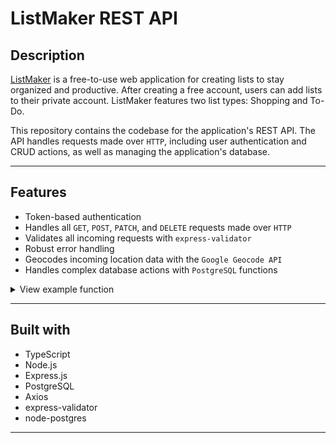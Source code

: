 # ListMaker REST API

## Description

[ListMaker](https://mylistmaker.netlify.com) is a free-to-use web application for creating lists to stay organized and productive. After creating a free account, users can add lists to their private account. ListMaker features two list types: Shopping and To-Do.

This repository contains the codebase for the application's REST API. The API handles requests made over `HTTP`, including user authentication and CRUD actions, as well as managing the application's database.

---

## Features

- Token-based authentication
- Handles all `GET`, `POST`, `PATCH`, and `DELETE` requests made over `HTTP`
- Validates all incoming requests with `express-validator`
- Robust error handling
- Geocodes incoming location data with the `Google Geocode API`
- Handles complex database actions with `PostgreSQL` functions

<details>
<summary>View example function</summary>

```sql
  CREATE OR REPLACE FUNCTION "newShopping"
      (l_id int, u_id int, i_name text)
    RETURNS bool LANGUAGE plpgsql AS
    $func$
    DECLARE
    itemid int;
    isactive bool;
    ischecked bool;
    BEGIN
      IF NOT EXISTS
        (
          SELECT list_id
          FROM lists
          WHERE user_id = u_id
          AND list_id = l_id
          AND list_type = 'Shopping'
        )
      THEN
        RETURN false;
      ELSE
        itemid := (
          SELECT shop_item_id
          FROM items_shopping
          WHERE list_id = l_id
          AND item_name = i_name
        );
        IF itemid IS NULL THEN
          INSERT INTO items_shopping
            (list_id, user_id, item_name)
          VALUES (l_id, u_id, i_name);
          RETURN true;
        ELSE
          isactive := (
            SELECT is_active
            FROM items_shopping
            WHERE shop_item_id = itemid
          );
          ischecked := (
            SELECT is_checked
            FROM items_shopping
            WHERE shop_item_id = itemid
          );
          IF (isactive = false) THEN
            UPDATE items_shopping
            SET is_active = true
            WHERE shop_item_id = itemid;
            RETURN true;
          ELSEIF (isactive = true AND ischecked = true)
          THEN
            UPDATE items_shopping
            SET
              is_checked = false,
              display_category = reference_category
            WHERE shop_item_id = itemid;
            RETURN true;
          ELSE
            RETURN true;
          END IF;
        END IF;
      END IF;
    END
    $func$;
```

</details>

---

## Built with

- TypeScript
- Node.js
- Express.js
- PostgreSQL
- Axios
- express-validator
- node-postgres

---
